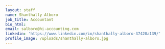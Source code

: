 ```yaml
---
layout: staff
name: Shanthally Alboro
job_title: Accountant
bio_html:
email: salboro@hi-accounting.com
linkedin: 'https://www.linkedin.com/in/shanthally-alboro-37420a139/'
profile_image: /uploads/shanthally-alboro.jpg
---
```



